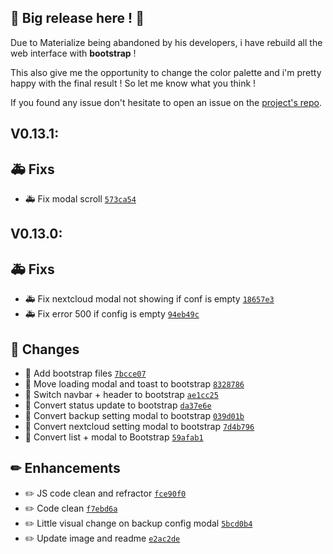 ## :tada: Big release here !  :tada: 


Due to Materialize being abandoned by his developers, i have rebuild all the web interface with __bootstrap__ !
 
This also give me the opportunity to change the color palette and i'm pretty happy with the final result ! 
So let me know what you think !

If you found any issue don't hesitate to open an issue on the [project's repo](https://github.com/Sebclem/hassio-nextcloud-backup/issues).

## V0.13.1:
## 🚑 Fixs

- :ambulance: Fix modal scroll [`573ca54`](https://github.com/Sebclem/hassio-nextcloud-backup/commit/573ca5401c259d14d3ffe2488c56d2712255a6af)

## V0.13.0:
## 🚑 Fixs

- :ambulance: Fix nextcloud modal not showing if conf is empty [`18657e3`](https://github.com/Sebclem/hassio-nextcloud-backup/commit/18657e37ce6fb431eaa07369db8ec45cce69d33f)
- :ambulance: Fix error 500 if config is empty [`94eb49c`](https://github.com/Sebclem/hassio-nextcloud-backup/commit/94eb49c312b1562c95f6b2ad3b3aa572a84b0cf7)

## 🔨 Changes

- :hammer: Add bootstrap files [`7bcce07`](https://github.com/Sebclem/hassio-nextcloud-backup/commit/7bcce07c5993ce372d2ac70ce876587667e1c1f7)
- :hammer: Move loading modal and toast to bootstrap [`8328786`](https://github.com/Sebclem/hassio-nextcloud-backup/commit/8328786df8aa0c2687bd2ce5843f6c0f2c43838b)
- :hammer: Switch navbar + header to bootstrap [`ae1cc25`](https://github.com/Sebclem/hassio-nextcloud-backup/commit/ae1cc25cb02744cae3ba68b40c7c98ff91b15918)
- :hammer: Convert status update to bootstrap [`da37e6e`](https://github.com/Sebclem/hassio-nextcloud-backup/commit/da37e6ecaffc0b3d0f4e018adf1288185447e42d)
- :hammer: Convert backup setting modal to bootstrap  [`039d01b`](https://github.com/Sebclem/hassio-nextcloud-backup/commit/039d01bf64c2a54d3489e8f3b5aec8c94c5719ec)
- :hammer: Convert nextcloud setting modal to bootstrap [`7d4b796`](https://github.com/Sebclem/hassio-nextcloud-backup/commit/7d4b7969500033dfca3331779179c1610bd43045)
- :hammer: Convert list + modal to Bootstrap [`59afab1`](https://github.com/Sebclem/hassio-nextcloud-backup/commit/59afab11200493227e4ec0765514ceda67a6a299)


## ✏ Enhancements

- :pencil2: JS code clean and refractor [`fce90f0`](https://github.com/Sebclem/hassio-nextcloud-backup/commit/fce90f0b6a6003ec8c5b56eb0ff158ff21230abd)
- :pencil2: Code clean [`f7ebd6a`](https://github.com/Sebclem/hassio-nextcloud-backup/commit/f7ebd6a9e00a142d6a64adc683d7a2c36aa48146)
- :pencil2: Little visual change on backup config modal [`5bcd0b4`](https://github.com/Sebclem/hassio-nextcloud-backup/commit/5bcd0b4dde96d266d90e62feccb988eb8b53577b)
- :pencil2: Update image and readme [`e2ac2de`](https://github.com/Sebclem/hassio-nextcloud-backup/commit/e2ac2dee679446ba0f97077a6bbf449128a6cee6)

